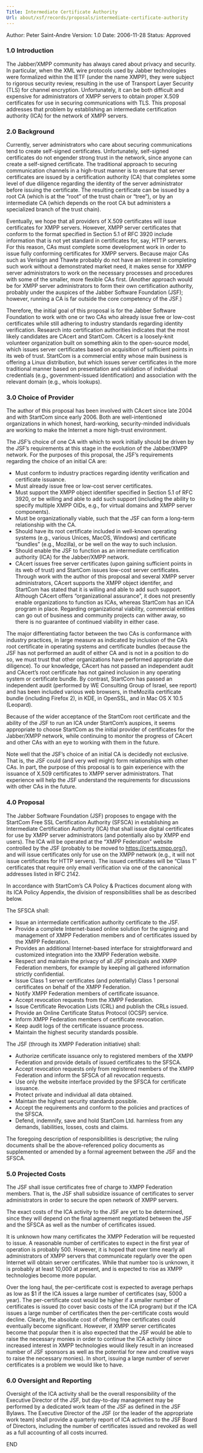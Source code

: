 ```yaml
---
Title: Intermediate Certificate Authority
Url: about/xsf/records/proposals/intermediate-certificate-authority
---
```


Author: Peter Saint-Andre
Version:    1.0
Date:   2006-11-28
Status: Approved

### 1.0 Introduction

The Jabber/XMPP community has always cared about privacy and security. In particular, when the XML wire protocols used by Jabber technologies were formalized within the IETF (under the name XMPP), they were subject to rigorous security review, resulting in the use of Transport Layer Security (TLS) for channel encryption. Unfortunately, it can be both difficult and expensive for administrators of XMPP servers to obtain proper X.509 certificates for use in securing communications with TLS. This proposal addresses that problem by establishing an intermediate certification authority (ICA) for the network of XMPP servers.

### 2.0 Background

Currently, server administrators who care about securing communications tend to create self-signed certificates. Unfortunately, self-signed certificates do not engender strong trust in the network, since anyone can create a self-signed certificate. The traditional approach to securing communication channels in a high-trust manner is to ensure that server certificates are issued by a certification authority (CA) that completes some level of due diligence regarding the identity of the server administrator before issuing the certificate. The resulting certificate can be issued by a root CA (which is at the “root” of the trust chain or “tree”), or by an intermediate CA (which depends on the root CA but administers a specialized branch of the trust chain).

Eventually, we hope that all providers of X.509 certificates will issue certificates for XMPP servers. However, XMPP server certificates that conform to the format specified in Section 5.1 of RFC 3920 include information that is not yet standard in certificates for, say, HTTP servers. For this reason, CAs must complete some development work in order to issue fully conforming certificates for XMPP servers. Because major CAs such as Verisign and Thawte probably do not have an interest in completing such work without a demonstrated market need, it makes sense for XMPP server administrators to work on the necessary processes and procedures with some of the smaller, more flexible CAs first. (Another approach would be for XMPP server administrators to form their own certification authority, probably under the auspices of the Jabber Software Foundation (JSF); however, running a CA is far outside the core competency of the JSF.)

Therefore, the initial goal of this proposal is for the Jabber Software Foundation to work with one or two CAs who already issue free or low-cost certificates while still adhering to industry standards regarding identity verification. Research into certification authorities indicates that the most likely candidates are CAcert and StartCom. CAcert is a loosely-knit volunteer organization built on something akin to the open-source model, which issues server certificates based on acquisition of sufficient points in its web of trust. StartCom is a commercial entity whose main business is offering a Linux distribution, but which issues server certificates in the more traditional manner based on presentation and validation of individual credentials (e.g., government-issued identification) and association with the relevant domain (e.g., whois lookups).

### 3.0 Choice of Provider

The author of this proposal has been involved with CAcert since late 2004 and with StartCom since early 2006. Both are well-intentioned organizations in which honest, hard-working, security-minded individuals are working to make the Internet a more high-trust environment.

The JSF’s choice of one CA with which to work initially should be driven by the JSF’s requirements at this stage in the evolution of the Jabber/XMPP network. For the purposes of this proposal, the JSF’s requirements regarding the choice of an initial CA are:

- Must conform to industry practices regarding identity verification and certificate issuance.
- Must already issue free or low-cost server certificates.
- Must support the XMPP object identifier specified in Section 5.1 of RFC 3920, or be willing and able to add such support (including the ability to specify multiple XMPP OIDs, e.g., for virtual domains and XMPP server components).
- Must be organizationally viable, such that the JSF can form a long-term relationship with the CA.
- Should have its root certificate included in well-known operating systems (e.g., various Unices, MacOS, Windows) and certificate “bundles” (e.g., Mozilla), or be well on the way to such inclusion.
- Should enable the JSF to function as an intermediate certification authority (ICA) for the Jabber/XMPP network.
- CAcert issues free server certificates (upon gaining sufficient points in its web of trust) and StartCom issues low-cost server certificates. Through work with the author of this proposal and several XMPP server administrators, CAcert supports the XMPP object identifer, and StartCom has stated that it is willing and able to add such support. Although CAcert offers “organizational assurance”, it does not presently enable organizations to function as ICAs, whereas StartCom has an ICA program in place. Regarding organizational viability, commercial entities can go out of business and community projects can wither away, so there is no guarantee of continued viability in either case.

The major differentiating factor between the two CAs is conformance with industry practices, in large measure as indicated by inclusion of the CA’s root certificate in operating systems and certificate bundles (because the JSF has not performed an audit of either CA and is not in a position to do so, we must trust that other organizations have performed appropriate due diligence). To our knowledge, CAcert has not passed an independent audit and CAcert’s root certificate has not gained inclusion in any operating system or certificate bundle. By contrast, StartCom has passed an independent audit (performed by WE Consulting Group of Israel, see report) and has been included various web browsers, in theMozilla certificate bundle (including Firefox 2), in KDE, in OpenSSL, and in Mac OS X 10.5 (Leopard).

Because of the wider acceptance of the StartCom root certificate and the ability of the JSF to run an ICA under StartCom’s auspices, it seems appropriate to choose StartCom as the initial provider of certificates for the Jabber/XMPP network, while continuing to monitor the progress of CAcert and other CAs with an eye to working with them in the future.

Note well that the JSF’s choice of an initial CA is decidedly not exclusive. That is, the JSF could (and very well might) form relationships with other CAs. In part, the purpose of this proposal is to gain experience with the issuance of X.509 certificates to XMPP server administrators. That experience will help the JSF understand the requirements for discussions with other CAs in the future.

### 4.0 Proposal

The Jabber Software Foundation (JSF) proposes to engage with the StartCom Free SSL Certification Authority (SFSCA) in establishing an Intermediate Certification Authority (ICA) that shall issue digital certificates for use by XMPP server administrators (and potentially also by XMPP end users). The ICA will be operated at the “XMPP Federation” website controlled by the JSF (probably to be moved to <https://certs.xmpp.org/>), and will issue certificates only for use on the XMPP network (e.g., it will not issue certificates for HTTP servers). The issued certificates will be “Class 1″ certificates that require only email verification via one of the canonical addresses listed in RFC 2142.

In accordance with StartCom’s CA Policy & Practices document along with its ICA Policy Appendix, the division of responsibilities shall be as described below.

The SFSCA shall:

- Issue an intermediate certification authority certificate to the JSF.
- Provide a complete Internet-based online solution for the signing and management of XMPP Federation members and of certificates issued by the XMPP Federation.
- Provides an additional Internet-based interface for straightforward and customized integration into the XMPP Federation website.
- Respect and maintain the privacy of all JSF principals and XMPP Federation members, for example by keeping all gathered information strictly confidential.
- Issue Class 1 server certificates (and potentially) Class 1 personal certificates on behalf of the XMPP Federation.
- Notify XMPP Federation members of certificate issuance.
- Accept revocation requests from the XMPP Federation.
- Issue Certificate Revocation Lists (CRL) and publish the CRLs issued.
- Provide an Online Certificate Status Protocol (OCSP) service.
- Inform XMPP Federation members of certificate revocation.
- Keep audit logs of the certificate issuance process.
- Maintain the highest security standards possible.

The JSF (through its XMPP Federation initiative) shall:

- Authorize certificate issuance only to registered members of the XMPP Federation and provide details of issued certificates to the SFSCA.
- Accept revocation requests only from registered members of the XMPP Federation and inform the SFSCA of all revocation requests.
- Use only the website interface provided by the SFSCA for certificate issuance.
- Protect private and individual all data obtained.
- Maintain the highest security standards possible.
- Accept the requirements and conform to the policies and practices of the SFSCA.
- Defend, indemnify, save and hold StartCom Ltd. harmless from any demands, liabilities, losses, costs and claims.

The foregoing description of responsibilities is descriptive; the ruling documents shall be the above-referenced policy documents as supplemented or amended by a formal agreement between the JSF and the SFSCA.

### 5.0 Projected Costs

The JSF shall issue certificates free of charge to XMPP Federation members. That is, the JSF shall subsidize issuance of certificates to server administrators in order to secure the open network of XMPP servers.

The exact costs of the ICA activity to the JSF are yet to be determined, since they will depend on the final agreement negotiated between the JSF and the SFSCA as well as the number of certificates issued.

It is unknown how many certificates the XMPP Federation will be requested to issue. A reasonable number of certificates to expect in the first year of operation is probably 500. However, it is hoped that over time nearly all administrators of XMPP servers that communicate regularly over the open Internet will obtain server certificates. While that number too is unknown, it is probably at least 10,000 at present, and is expected to rise as XMPP technologies become more popular.

Over the long haul, the per-certificate cost is expected to average perhaps as low as $1 if the ICA issues a large number of certificates (say, 5000 a year). The per-certificate cost would be higher if a smaller number of certificates is issued (to cover basic costs of the ICA program) but if the ICA issues a large number of certificates then the per-certificate costs would decline. Clearly, the absolute cost of offering free certificates could eventually become significant. However, if XMPP server certificates become that popular then it is also expected that the JSF would be able to raise the necessary monies in order to continue the ICA activity (since increased interest in XMPP technologies would likely result in an increased number of JSF sponsors as well as the potential for new and creative ways to raise the necessary monies). In short, issuing a large number of server certificates is a problem we would like to have.

### 6.0 Oversight and Reporting

Oversight of the ICA activity shall be the overall responsibility of the Executive Director of the JSF, but day-to-day management may be performed by a dedicated work team of the JSF as defined in the JSF Bylaws. The Executive Director of the JSF (or the leader of the appropriate work team) shall provide a quarterly report of ICA activities to the JSF Board of Directors, including the number of certificates issued and revoked as well as a full accounting of all costs incurred.

END